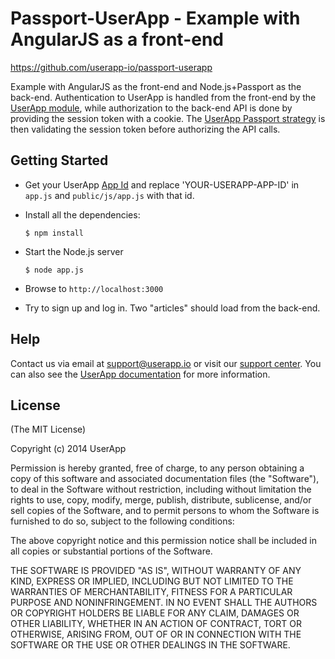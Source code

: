 # Passport-UserApp - Example with AngularJS as a front-end

<https://github.com/userapp-io/passport-userapp>

Example with AngularJS as the front-end and Node.js+Passport as the back-end. Authentication to UserApp is handled from the front-end by the [UserApp module](https://github.com/userapp-io/userapp-angular), while authorization to the back-end API is done by providing the session token with a cookie. The [UserApp Passport strategy](https://github.com/userapp-io/passport-userapp) is then validating the session token before authorizing the API calls.

## Getting Started

* Get your UserApp [App Id](https://help.userapp.io/customer/portal/articles/1322336-how-do-i-find-my-app-id-) and replace 'YOUR-USERAPP-APP-ID' in `app.js` and `public/js/app.js` with that id.

* Install all the dependencies:

  `$ npm install`

* Start the Node.js server

  `$ node app.js`

* Browse to `http://localhost:3000`

* Try to sign up and log in. Two "articles" should load from the back-end.

## Help

Contact us via email at support@userapp.io or visit our [support center](https://help.userapp.io). You can also see the [UserApp documentation](https://app.userapp.io/#/docs/) for more information.

## License

(The MIT License)

Copyright (c) 2014 UserApp

Permission is hereby granted, free of charge, to any person obtaining a copy of
this software and associated documentation files (the "Software"), to deal in
the Software without restriction, including without limitation the rights to
use, copy, modify, merge, publish, distribute, sublicense, and/or sell copies of
the Software, and to permit persons to whom the Software is furnished to do so,
subject to the following conditions:

The above copyright notice and this permission notice shall be included in all
copies or substantial portions of the Software.

THE SOFTWARE IS PROVIDED "AS IS", WITHOUT WARRANTY OF ANY KIND, EXPRESS OR
IMPLIED, INCLUDING BUT NOT LIMITED TO THE WARRANTIES OF MERCHANTABILITY, FITNESS
FOR A PARTICULAR PURPOSE AND NONINFRINGEMENT. IN NO EVENT SHALL THE AUTHORS OR
COPYRIGHT HOLDERS BE LIABLE FOR ANY CLAIM, DAMAGES OR OTHER LIABILITY, WHETHER
IN AN ACTION OF CONTRACT, TORT OR OTHERWISE, ARISING FROM, OUT OF OR IN
CONNECTION WITH THE SOFTWARE OR THE USE OR OTHER DEALINGS IN THE SOFTWARE.

